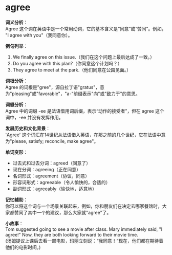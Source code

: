 # agree

**词义分析**：  
Agree 这个词在英语中是一个常用动词，它的基本含义是“同意”或“赞同”。例如， "I agree with you"（我同意你）。

  

**例句列举**：

  

1.  We finally agree on this issue.（我们在这个问题上最后达成了一致。）
2.  Do you agree with this plan?（你同意这个计划吗？）
3.  They agree to meet at the park.（他们同意在公园见面。）

  

**词根分析**：  
Agree 的词根是"gree"，源自拉丁语"gratus"，意为"pleasing"或"favorable"，"a-"前缀表示"向"或"致力于"的意思。

  

**词缀分析**：  
Agree 中的词缀 -ee 是法语借用词后缀，表示“动作的接受者”，但在 agree 这个词中，-ee 并没有发挥作用。

  

**发展历史和文化背景**：  
'Agree' 这个词汇在14世纪从法语借入英语，在那之前的几个世纪，它在法语中意为"please, satisfy; reconcile, make agree"。

  

**单词变形**：

  

*   过去式和过去分词：agreed（同意了）
*   现在分词：agreeing（正在同意）
*   名词形式：agreement（协议，同意）
*   形容词形式：agreeable（令人愉快的，合适的）
*   副词形式：agreeably（愉快地，适意地）

  

**记忆辅助**：  
你可以将这个词与一个场景关联起来，例如，你和朋友们在决定去哪家餐馆时，大家都赞同了其中一个的建议，那么大家就"agree"了。

  

**小故事**：  
Tom suggested going to see a movie after class. Mary immediately said, "I agree!" Now, they are both looking forward to their movie time.  
(汤姆提议上课后去看一部电影，玛丽立刻说：“我同意！”现在，他们都在期待着他们的电影时间。)
